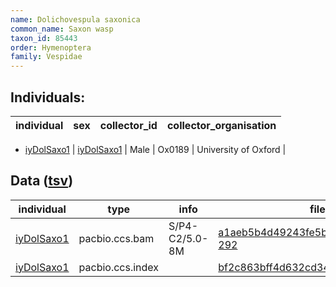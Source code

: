 ```yaml
---
name: Dolichovespula saxonica
common_name: Saxon wasp
taxon_id: 85443
order: Hymenoptera
family: Vespidae
---
```


## Individuals:

| individual | sex | collector_id | collector_organisation |
| ---------- | --- | ------------ | ---------------------- |
  * [iyDolSaxo1](iyDolSaxo1.md)
| [iyDolSaxo1](iyDolSaxo1.md) | Male | Ox0189 | University of Oxford |

## Data ([tsv](Dolichovespula_saxonica_data.tsv))

| individual | type | info | file |
| ---------- | ---- | ---- | ---- |
| [iyDolSaxo1](iyDolSaxo1.md) | pacbio.ccs.bam | S/P4-C2/5.0-8M | [a1aeb5b4d49243fe5b725f18a1a56df7-292](https://darwin.cog.sanger.ac.uk/insects/Dolichovespula_saxonica/iyDolSaxo1/genomic_data/pacbio/m64094_200214_134822.ccs.bam) |
| [iyDolSaxo1](iyDolSaxo1.md) | pacbio.ccs.index |  | [bf2c863bff4d632cd342467d44963bbe](https://darwin.cog.sanger.ac.uk/insects/Dolichovespula_saxonica/iyDolSaxo1/genomic_data/pacbio/m64094_200214_134822.ccs.bam.pbi) |
